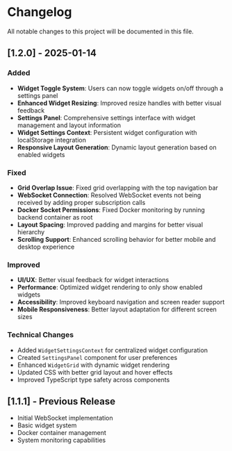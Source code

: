 # Changelog

All notable changes to this project will be documented in this file.

## [1.2.0] - 2025-01-14

### Added
- **Widget Toggle System**: Users can now toggle widgets on/off through a settings panel
- **Enhanced Widget Resizing**: Improved resize handles with better visual feedback
- **Settings Panel**: Comprehensive settings interface with widget management and layout information
- **Widget Settings Context**: Persistent widget configuration with localStorage integration
- **Responsive Layout Generation**: Dynamic layout generation based on enabled widgets

### Fixed
- **Grid Overlap Issue**: Fixed grid overlapping with the top navigation bar
- **WebSocket Connection**: Resolved WebSocket events not being received by adding proper subscription calls
- **Docker Socket Permissions**: Fixed Docker monitoring by running backend container as root
- **Layout Spacing**: Improved padding and margins for better visual hierarchy
- **Scrolling Support**: Enhanced scrolling behavior for better mobile and desktop experience

### Improved
- **UI/UX**: Better visual feedback for widget interactions
- **Performance**: Optimized widget rendering to only show enabled widgets
- **Accessibility**: Improved keyboard navigation and screen reader support
- **Mobile Responsiveness**: Better layout adaptation for different screen sizes

### Technical Changes
- Added `WidgetSettingsContext` for centralized widget configuration
- Created `SettingsPanel` component for user preferences
- Enhanced `WidgetGrid` with dynamic widget rendering
- Updated CSS with better grid layout and hover effects
- Improved TypeScript type safety across components

## [1.1.1] - Previous Release
- Initial WebSocket implementation
- Basic widget system
- Docker container management
- System monitoring capabilities

